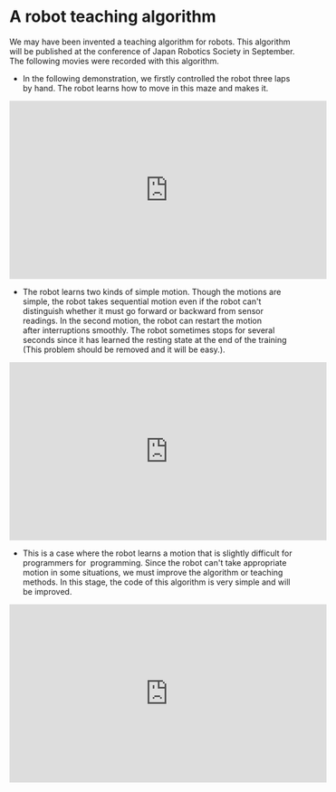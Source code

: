 # A robot teaching algorithm
We may have been invented a teaching algorithm for robots. This algorithm will be published at the conference of Japan Robotics Society in September. The following movies were recorded with this algorithm.
<ul>
 	<li>In the following demonstration, we firstly controlled the robot three laps by hand. The robot learns how to move in this maze and makes it.</li>
</ul>
<iframe src="https://www.youtube.com/embed/zm0gP6o09lM" width="560" height="315" frameborder="0" allowfullscreen="allowfullscreen"></iframe>
<ul>
 	<li>The robot learns two kinds of simple motion. Though the motions are simple, the robot takes sequential motion even if the robot can't distinguish whether it must go forward or backward from sensor readings. In the second motion, the robot can restart the motion after interruptions smoothly. The robot sometimes stops for several seconds since it has learned the resting state at the end of the training (This problem should be removed and it will be easy.).</li>
</ul>
<iframe src="https://www.youtube.com/embed/0JTNi0STv3Q" width="560" height="315" frameborder="0" allowfullscreen="allowfullscreen"></iframe>
<ul>
 	<li>This is a case where the robot learns a motion that is slightly difficult for programmers for  programming. Since the robot can't take appropriate motion in some situations, we must improve the algorithm or teaching methods. In this stage, the code of this algorithm is very simple and will be improved.</li>
</ul>
<iframe src="https://www.youtube.com/embed/zWNELEoIrQI" width="560" height="315" frameborder="0" allowfullscreen="allowfullscreen"></iframe>
